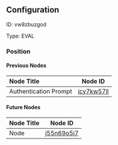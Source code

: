 # 
## Configuration
ID:  vw8zbuzgod

Type: EVAL 








### Position

#### Previous Nodes
| Node Title | Node ID |
| :------------- | ------------ |
| Authentication Prompt | [icy7kw57ll](./icy7kw57ll.md) | 
 
 #### Future Nodes
| Node Title | Node ID |
| :------------- | ------------ |
| Node |[j55n69o5i7](./j55n69o5i7.md) | 